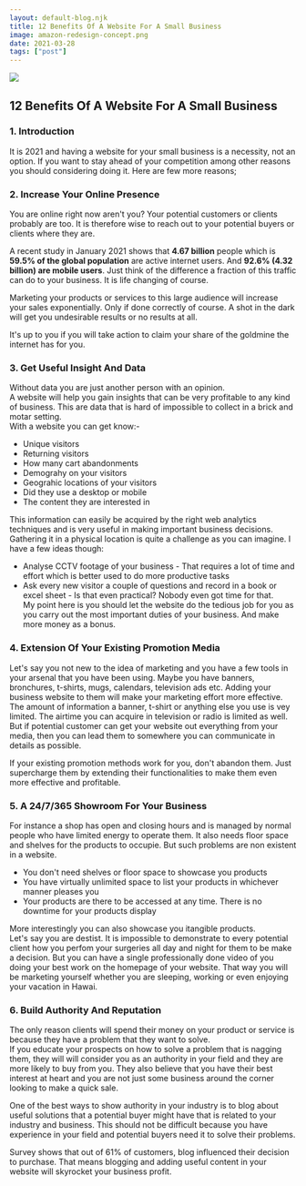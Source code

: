 ```yaml
---
layout: default-blog.njk
title: 12 Benefits Of A Website For A Small Business
image: amazon-redesign-concept.png
date: 2021-03-28
tags: ["post"]
---
```

<img src="../blog_images/amazon-redesign-concept.png">

## 12 Benefits Of A Website For A Small Business


    
### 1. Introduction 

It is 2021 and having a website for your small business is a necessity, not an option.
If you want to stay ahead of your competition among other reasons you should considering doing it. Here are few more reasons;

### 2. Increase Your Online Presence

You are online right now aren't you? Your potential customers or clients probably are too. It is therefore wise to reach out to your potential buyers or clients where they are. 

A recent study in January 2021 shows that **4.67 billion** people which is **59.5% of the global population** are active internet users. And **92.6% (4.32 billion) are mobile users**. Just think of the difference a fraction of this traffic can do to your business. It is life changing of course. 

Marketing your products or services to this large audience will increase your sales exponentially. Only if done correctly of course. A shot in the dark will get you undesirable results or no results at all.

It's up to you if you will take action to claim your share of the goldmine the internet has for you.

### 3. Get Useful Insight And Data

Without data you are just another person with an opinion.  
A website will help you gain insights that can be very profitable to any kind of business. This are data that is hard of impossible to collect in a brick and motar setting.  
With a website you can get know:-
- Unique visitors
- Returning visitors
- How many cart abandonments
- Demograhy on your visitors
- Geograhic locations of your visitors
- Did they use a desktop or mobile
- The content they are interested in

This information can easily be acquired by the right web analytics techniques and is very useful in making important business decisions. Gathering it in a physical location is quite a challenge as you can imagine. I have a few ideas though:  
- Analyse CCTV footage of your business - That requires a lot of time and effort which is better used to do more productive tasks
- Ask every new visitor a couple of questions and record in a book or excel sheet - Is that even practical? Nobody even got time for that.  
My point here is you should let the website do the tedious job for you as you carry out the most important duties of your business. And make more money as a bonus.

### 4. Extension Of Your Existing Promotion Media

Let's say you not new to the idea of marketing and you have a few tools in your arsenal that you have been using. Maybe you have banners, bronchures, t-shirts, mugs, calendars, television ads etc. Adding your business website to them will make your marketing effort more effective. The amount of information a banner, t-shirt or anything else you use is vey limited. The airtime you can acquire in television or radio is limited as well. But if potential customer can get your website out everything from your media, then you can lead them to somewhere you can communicate in details as possible.

If your existing promotion methods work for you, don't abandon them. Just supercharge them by extending their functionalities to make them even more effective and profitable.

### 5. A 24/7/365 Showroom For Your Business

For instance a shop has open and closing hours and is managed by normal people who have limited energy to operate them. It also needs floor space and shelves for the products to occupie. But such problems are non existent in a website.  
- You don't need shelves or floor space to showcase you products
- You have virtually unlimited space to list your products in whichever manner pleases you 
- Your products are there to be accessed at any time. There is no downtime for your products display

More interestingly you can also showcase you itangible products.  
Let's say you are destist. It is impossible to demonstrate to every potential client how you perfom your surgeries all day and night for them to be make a decision. But you can have a single professionally done video of you doing your best work on the homepage of your website. That way you will be marketing yourself whether you are sleeping, working or even enjoying your vacation in Hawai.

### 6. Build Authority And Reputation

The only reason clients will spend their money on your product or service is because they have a problem that they want to solve.   
If you educate your prospects on how to solve a problem that is nagging them, they will will consider you as an authority in your field and they are more likely to buy from you. They also believe that you have their best interest at heart and you are not just some business around the corner looking to make a quick sale.

One of the best ways to show authority in your industry is to blog about useful solutions that a potential buyer might have that is related to your industry and business. This should not be difficult because you have experience in your field and potential buyers need it to solve their problems.

Survey shows that out of 61% of customers, blog influenced their decision to purchase. That means blogging and adding useful content in your website will skyrocket your business profit.





